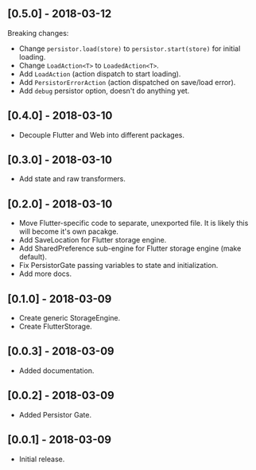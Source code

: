 ## [0.5.0] - 2018-03-12

Breaking changes:
* Change `persistor.load(store)` to `persistor.start(store)` for initial loading.
* Change `LoadAction<T>` to `LoadedAction<T>`.
* Add `LoadAction` (action dispatch to start loading).
* Add `PersistorErrorAction` (action dispatched on save/load error).
* Add `debug` persistor option, doesn't do anything yet.

## [0.4.0] - 2018-03-10

* Decouple Flutter and Web into different packages.

## [0.3.0] - 2018-03-10

* Add state and raw transformers.

## [0.2.0] - 2018-03-10

* Move Flutter-specific code to separate, unexported file.
  It is likely this will become it's own pacakge.
* Add SaveLocation for Flutter storage engine.
* Add SharedPreference sub-engine for Flutter storage engine (make default).
* Fix PersistorGate passing variables to state and initialization.
* Add more docs.

## [0.1.0] - 2018-03-09

* Create generic StorageEngine.
* Create FlutterStorage.

## [0.0.3] - 2018-03-09

* Added documentation.

## [0.0.2] - 2018-03-09

* Added Persistor Gate.

## [0.0.1] - 2018-03-09

* Initial release.
